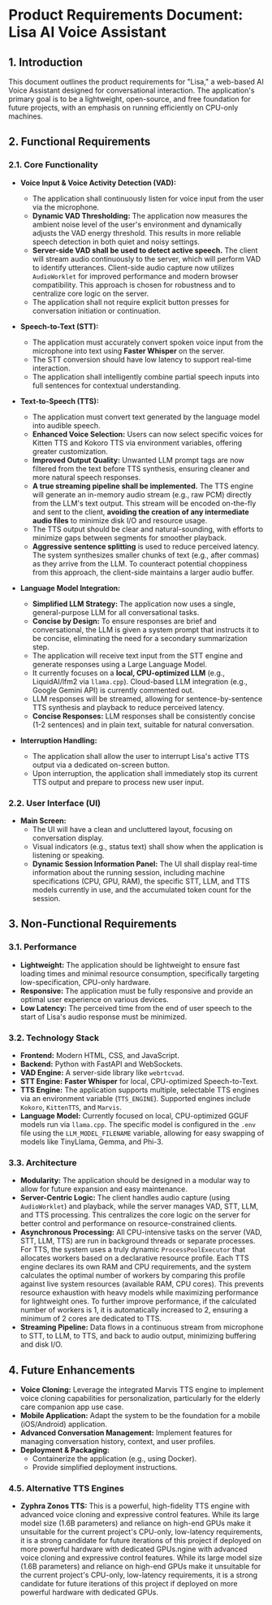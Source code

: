 # Product Requirements Document: Lisa AI Voice Assistant

## 1. Introduction

This document outlines the product requirements for "Lisa," a web-based AI Voice Assistant designed for conversational interaction. The application's primary goal is to be a lightweight, open-source, and free foundation for future projects, with an emphasis on running efficiently on CPU-only machines.

## 2. Functional Requirements

### 2.1. Core Functionality

*   **Voice Input & Voice Activity Detection (VAD):**
    *   The application shall continuously listen for voice input from the user via the microphone.
    *   **Dynamic VAD Thresholding:** The application now measures the ambient noise level of the user's environment and dynamically adjusts the VAD energy threshold. This results in more reliable speech detection in both quiet and noisy settings.
    *   **Server-side VAD shall be used to detect active speech.** The client will stream audio continuously to the server, which will perform VAD to identify utterances. Client-side audio capture now utilizes `AudioWorklet` for improved performance and modern browser compatibility. This approach is chosen for robustness and to centralize core logic on the server.
    *   The application shall not require explicit button presses for conversation initiation or continuation.
*   **Speech-to-Text (STT):**
    *   The application must accurately convert spoken voice input from the microphone into text using **Faster Whisper** on the server.
    *   The STT conversion should have low latency to support real-time interaction.
    *   The application shall intelligently combine partial speech inputs into full sentences for contextual understanding.
*   **Text-to-Speech (TTS):**
    *   The application must convert text generated by the language model into audible speech.
    *   **Enhanced Voice Selection:** Users can now select specific voices for Kitten TTS and Kokoro TTS via environment variables, offering greater customization.
    *   **Improved Output Quality:** Unwanted LLM prompt tags are now filtered from the text before TTS synthesis, ensuring cleaner and more natural speech responses.
    *   **A true streaming pipeline shall be implemented.** The TTS engine will generate an in-memory audio stream (e.g., raw PCM) directly from the LLM's text output. This stream will be encoded on-the-fly and sent to the client, **avoiding the creation of any intermediate audio files** to minimize disk I/O and resource usage.
    *   The TTS output should be clear and natural-sounding, with efforts to minimize gaps between segments for smoother playback.
    *   **Aggressive sentence splitting** is used to reduce perceived latency. The system synthesizes smaller chunks of text (e.g., after commas) as they arrive from the LLM. To counteract potential choppiness from this approach, the client-side maintains a larger audio buffer.

*   **Language Model Integration:**
    *   **Simplified LLM Strategy:** The application now uses a single, general-purpose LLM for all conversational tasks.
    *   **Concise by Design:** To ensure responses are brief and conversational, the LLM is given a system prompt that instructs it to be concise, eliminating the need for a secondary summarization step.
    *   The application will receive text input from the STT engine and generate responses using a Large Language Model.
    *   It currently focuses on a **local, CPU-optimized LLM** (e.g., LiquidAI/lfm2 via `llama.cpp`). Cloud-based LLM integration (e.g., Google Gemini API) is currently commented out.
    *   LLM responses will be streamed, allowing for sentence-by-sentence TTS synthesis and playback to reduce perceived latency.
    *   **Concise Responses:** LLM responses shall be consistently concise (1-2 sentences) and in plain text, suitable for natural conversation.
*   **Interruption Handling:**
    *   The application shall allow the user to interrupt Lisa's active TTS output via a dedicated on-screen button.
    *   Upon interruption, the application shall immediately stop its current TTS output and prepare to process new user input.

### 2.2. User Interface (UI)

*   **Main Screen:**
    *   The UI will have a clean and uncluttered layout, focusing on conversation display.
    *   Visual indicators (e.g., status text) shall show when the application is listening or speaking.
    *   **Dynamic Session Information Panel:** The UI shall display real-time information about the running session, including machine specifications (CPU, GPU, RAM), the specific STT, LLM, and TTS models currently in use, and the accumulated token count for the session.

## 3. Non-Functional Requirements

### 3.1. Performance

*   **Lightweight:** The application should be lightweight to ensure fast loading times and minimal resource consumption, specifically targeting low-specification, CPU-only hardware.
*   **Responsive:** The application must be fully responsive and provide an optimal user experience on various devices.
*   **Low Latency:** The perceived time from the end of user speech to the start of Lisa's audio response must be minimized.

### 3.2. Technology Stack

*   **Frontend:** Modern HTML, CSS, and JavaScript.
*   **Backend:** Python with FastAPI and WebSockets.
*   **VAD Engine:** A server-side library like `webrtcvad`.
*   **STT Engine:** **Faster Whisper** for local, CPU-optimized Speech-to-Text.
*   **TTS Engine:** The application supports multiple, selectable TTS engines via an environment variable (`TTS_ENGINE`). Supported engines include `Kokoro`, `KittenTTS`, and `Marvis`.
*   **Language Model:** Currently focused on local, CPU-optimized GGUF models run via `llama.cpp`. The specific model is configured in the `.env` file using the `LLM_MODEL_FILENAME` variable, allowing for easy swapping of models like TinyLlama, Gemma, and Phi-3.

### 3.3. Architecture

*   **Modularity:** The application should be designed in a modular way to allow for future expansion and easy maintenance.
*   **Server-Centric Logic:** The client handles audio capture (using `AudioWorklet`) and playback, while the server manages VAD, STT, LLM, and TTS processing. This centralizes the core logic on the server for better control and performance on resource-constrained clients.
*   **Asynchronous Processing:** All CPU-intensive tasks on the server (VAD, STT, LLM, TTS) are run in background threads or separate processes. For TTS, the system uses a truly dynamic `ProcessPoolExecutor` that allocates workers based on a declarative resource profile. Each TTS engine declares its own RAM and CPU requirements, and the system calculates the optimal number of workers by comparing this profile against live system resources (available RAM, CPU cores). This prevents resource exhaustion with heavy models while maximizing performance for lightweight ones. To further improve performance, if the calculated number of workers is 1, it is automatically increased to 2, ensuring a minimum of 2 cores are dedicated to TTS.
*   **Streaming Pipeline:** Data flows in a continuous stream from microphone to STT, to LLM, to TTS, and back to audio output, minimizing buffering and disk I/O.

## 4. Future Enhancements

*   **Voice Cloning:** Leverage the integrated Marvis TTS engine to implement voice cloning capabilities for personalization, particularly for the elderly care companion app use case.
*   **Mobile Application:** Adapt the system to be the foundation for a mobile (iOS/Android) application.
*   **Advanced Conversation Management:** Implement features for managing conversation history, context, and user profiles.
*   **Deployment & Packaging:**
    *   Containerize the application (e.g., using Docker).
    *   Provide simplified deployment instructions.

### 4.5. Alternative TTS Engines

*   **Zyphra Zonos TTS:** This is a powerful, high-fidelity TTS engine with advanced voice cloning and expressive control features. While its large model size (1.6B parameters) and reliance on high-end GPUs make it unsuitable for the current project's CPU-only, low-latency requirements, it is a strong candidate for future iterations of this project if deployed on more powerful hardware with dedicated GPUs.ngine with advanced voice cloning and expressive control features. While its large model size (1.6B parameters) and reliance on high-end GPUs make it unsuitable for the current project's CPU-only, low-latency requirements, it is a strong candidate for future iterations of this project if deployed on more powerful hardware with dedicated GPUs.
